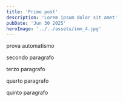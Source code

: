 ```yaml
---
title: 'Primo post'
description: 'Lorem ipsum dolor sit amet'
pubDate: 'Jun 30 2025'
heroImage: '../../assets/imm_4.jpg'
---
```


prova automatismo

secondo paragrafo

terzo paragrafo

quarto paragrafo

quinto paragrafo
